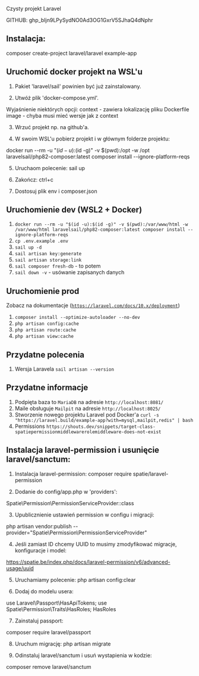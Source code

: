 Czysty projekt Laravel

GITHUB: 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

## Instalacja:

composer create-project laravel/laravel example-app

## Uruchomić docker projekt na WSL'u

1. Pakiet 'laravel/sail' powinien być już zainstalowany.

2. Utwóż plik 'docker-compose.yml'. 

Wyjaśnienie niektórych opcji: 
context - zawiera lokalizację pliku Dockerfile
image - chyba musi mieć wersje jak z context

3. Wrzuć projekt np. na github'a.

4. W swoim WSL'u pobierz projekt i w głównym folderze projektu:

docker run --rm -u "$(id -u):$(id -g)" -v $(pwd):/opt -w /opt laravelsail/php82-composer:latest composer install --ignore-platform-reqs

5. Uruchaom polecenie: sail up

6. Zakończ: ctrl+c

7. Dostosuj plik env i composer.json

## Uruchomienie dev (WSL2 + Docker)
<ol>
    <li><code>docker run --rm -u "$(id -u):$(id -g)" -v $(pwd):/var/www/html -w /var/www/html laravelsail/php82-composer:latest composer install --ignore-platform-reqs</code></li>
    <li><code>cp .env.example .env</code></li>
    <li><code>sail up -d</code></li>
    <li><code>sail artisan key:generate</code></li>
    <li><code>sail artisan storage:link</code></li>
    <li><code>sail composer fresh-db</code> - to potem</li>
    <li><code>sail down -v</code> - usówanie zapisanych danych</li>
</ol>

## Uruchomienie prod
Zobacz na dokumentacje (<code>https://laravel.com/docs/10.x/deployment</code>)
<ol>
    <li><code>composer install --optimize-autoloader --no-dev</code></li>
    <li><code>php artisan config:cache</code></li>
    <li><code>php artisan route:cache</code></li>
    <li><code>php artisan view:cache</code></li>
</ol>

## Przydatne polecenia
<ol>
    <li>Wersja Laravela <code>sail artisan --version</code></li>
</ol>

## Przydatne informacje
<ol>
    <li>Podpięta baza to <code>MariaDB</code> na adresie <code>http://localhost:8081/</code></li>
    <li>Maile obsługuje <code>Mailpit</code> na adresie <code>http://localhost:8025/</code></li>
    <li>Stworzenie nowego projektu Laravel pod Docker'a <code>curl -s "https://laravel.build/example-app?with=mysql,mailpit,redis" | bash</code></li>
    <li>Permissions <code>https://shouts.dev/snippets/target-class-spatiepermissionmiddlewarerolemiddleware-does-not-exist</code></li>
</ol>

## Instalacja laravel-permission i usunięcie laravel/sanctum:

1. Instalacja laravel-permission: composer require spatie/laravel-permission

2. Dodanie do config/app.php w 'providers': 

Spatie\Permission\PermissionServiceProvider::class

3. Upublicznienie ustawień permission w configu i migracji:

php artisan vendor:publish --provider="Spatie\Permission\PermissionServiceProvider"

4. Jeśli zamiast ID chcemy UUID to musimy zmodyfikować migracje, konfiguracje i model:

https://spatie.be/index.php/docs/laravel-permission/v6/advanced-usage/uuid

5. Uruchamiamy polecenie: php artisan config:clear

6. Dodaj do modelu usera: 

use Laravel\Passport\HasApiTokens;
use Spatie\Permission\Traits\HasRoles;
HasRoles

7. Zainstaluj passport:

composer require laravel/passport

8. Uruchum migrację: php artisan migrate

9. Odinstaluj laravel/sanctum i usuń wystapienia w kodzie:

composer remove laravel/sanctum